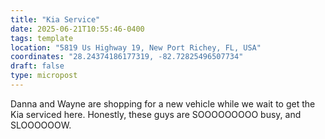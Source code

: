 ```yaml
---
title: "Kia Service"
date: 2025-06-21T10:55:46-0400
tags: template
location: "5819 Us Highway 19, New Port Richey, FL, USA"
coordinates: "28.24374186177319, -82.72825496507734"
draft: false
type: micropost
---
```

Danna and Wayne are shopping for a new vehicle while we wait to get the Kia serviced here.  Honestly, these guys are SOOOOOOOOO busy, and SLOOOOOOW.  
